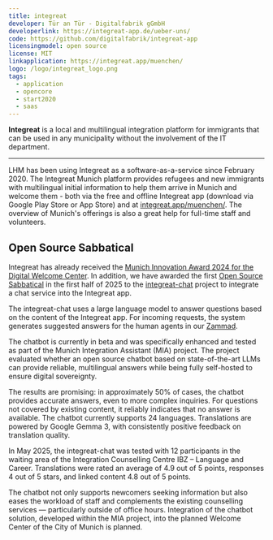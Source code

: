 ```yaml
---
title: integreat
developer: Tür an Tür - Digitalfabrik gGmbH
developerlink: https://integreat-app.de/ueber-uns/
code: https://github.com/digitalfabrik/integreat-app
licensingmodel: open source
license: MIT
linkapplication: https://integreat.app/muenchen/
logo: /logo/integreat_logo.png
tags:
  - application
  - opencore
  - start2020
  - saas
---
```


**Integreat** is a local and multilingual integration platform for immigrants that can be used in any municipality without the involvement of the IT department.

---

LHM has been using Integreat as a software-as-a-service since February 2020.
The Integreat Munich platform provides refugees and new immigrants with multilingual initial information to help them arrive in Munich and welcome them - both via the free and offline Integreat app (download via Google Play Store or App Store) and at [integreat.app/muenchen/](https://integreat.app/muenchen/).
The overview of Munich's offerings is also a great help for full-time staff and volunteers.

## Open Source Sabbatical

Integreat has already received the [Munich Innovation Award 2024 for the Digital Welcome Center](https://stadt.muenchen.de/news/innovationspreis-muenchen2024.html#id2).
In addition, we have awarded the first [Open Source Sabbatical](../sabbatical) in the first half of 2025 to the [integreat-chat](https://github.com/digitalfabrik/integreat-chat) project to integrate a chat service into the Integreat app.

The integreat-chat uses a large language model to answer questions based on the content of the Integreat app.
For incoming requests, the system generates suggested answers for the human agents in our [Zammad](zammad).

The chatbot is currently in beta and was specifically enhanced and tested as part of the Munich Integration Assistant (MIA) project. The project evaluated whether an open source chatbot based on state-of-the-art LLMs can provide reliable, multilingual answers while being fully self-hosted to ensure digital sovereignty.

The results are promising: in approximately 50% of cases, the chatbot provides accurate answers, even to more complex inquiries. For questions not covered by existing content, it reliably indicates that no answer is available. The chatbot currently supports 24 languages. Translations are powered by Google Gemma 3, with consistently positive feedback on translation quality.

In May 2025, the integreat-chat was tested with 12 participants in the waiting area of the Integration Counselling Centre IBZ – Language and Career. Translations were rated an average of 4.9 out of 5 points, responses 4 out of 5 stars, and linked content 4.8 out of 5 points.

The chatbot not only supports newcomers seeking information but also eases the workload of staff and complements the existing counselling services — particularly outside of office hours. Integration of the chatbot solution, developed within the MIA project, into the planned Welcome Center of the City of Munich is planned.